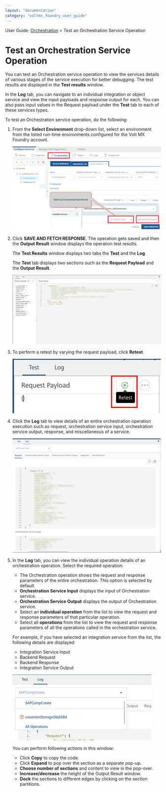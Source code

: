 ```yaml
---
layout: "documentation"
category: "voltmx_foundry_user_guide"
---
```

                              

User Guide: [Orchestration](Orchestration.html) > Test an Orchestration Service Operation

Test an Orchestration Service Operation
=======================================

You can test an Orchestration service operation to view the services details of various stages of the service execution for better debugging. The test results are displayed in the **Test results** window.

In the **Log** tab, you can navigate to an individual integration or object service and view the input payloads and response output for each. You can also pass input values in the Request payload under the **Test** tab to each of these services types.

To test an Orchestration service operation, do the following:

1.  From the **Select Environment** drop-down list, select an environment from the listed run-time environments configured for the Volt MX Foundry account.
    
    ![](Resources/Images/OrchTest_634x359.png)
    
2.  Click **SAVE AND FETCH RESPONSE**. The operation gets saved and then the **Output Result** window displays the operation test results.
    
    The **Test Results** window displays two tabs the **Test** and the **Log**.
    
    The **Test** tab displays two sections such as the **Request Payload** and the **Output Result**.
    
    ![](Resources/Images/OrchOperTest1_645x273.png)
    
3.  To perform a retest by varying the request payload, click **Retest**.
    
    ![](Resources/Images/OrchRetest.png)
    
4.  Click the **Log** tab to view details of an entire orchestration operation execution such as request, orchestration service input, orchestration service output, response, and miscellaneous of a service.
    
    ![](Resources/Images/OrchOperTest2_609x453.png)
    
5.  In the **Log** tab, you can view the individual operation details of an orchestration operation. Select the required operation:
    
    *   The Orchestration operation shows the request and response parameters of the entire orchestration. This option is selected by default.
    *   **Orchestration Service Input** displays the input of Orchestration service.
    *   **Orchestration Service Output** displays the output of Orchestration service.
    *   Select an **individual operation** from the list to view the request and response parameters of that particular operation.
    *   Select all **operations** from the list to view the request and response parameters of all the operations called in the orchestration service.
    
    For example, if you have selected an integration service from the list, the following details are displayed:
    
    *   Integration Service Input
    *   Backend Request
    *   Backend Response
    *   Integration Service Output
    
    ![](Resources/Images/OrchOperTest3.png)
    
    You can perform following actions in this window:
    
    *   Click **Copy** to copy the code.
    *   Click **Expand** to pop over the section as a separate pop-up.
    *   **Choose number of sections** and content to view in the pop-over.
    *   **Increase/decrease** the height of the Output Result window.
    *   **Dock** the sections to different edges by clicking on the section partitions.
